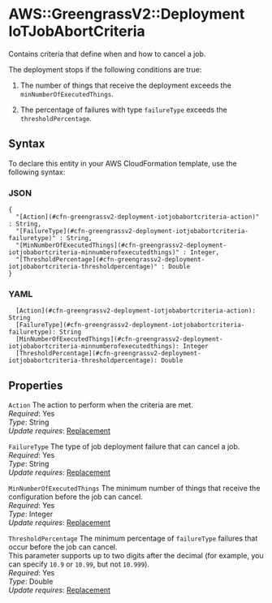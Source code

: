# AWS::GreengrassV2::Deployment IoTJobAbortCriteria<a name="aws-properties-greengrassv2-deployment-iotjobabortcriteria"></a>

Contains criteria that define when and how to cancel a job\.

The deployment stops if the following conditions are true:

1. The number of things that receive the deployment exceeds the `minNumberOfExecutedThings`\.

1. The percentage of failures with type `failureType` exceeds the `thresholdPercentage`\.

## Syntax<a name="aws-properties-greengrassv2-deployment-iotjobabortcriteria-syntax"></a>

To declare this entity in your AWS CloudFormation template, use the following syntax:

### JSON<a name="aws-properties-greengrassv2-deployment-iotjobabortcriteria-syntax.json"></a>

```
{
  "[Action](#cfn-greengrassv2-deployment-iotjobabortcriteria-action)" : String,
  "[FailureType](#cfn-greengrassv2-deployment-iotjobabortcriteria-failuretype)" : String,
  "[MinNumberOfExecutedThings](#cfn-greengrassv2-deployment-iotjobabortcriteria-minnumberofexecutedthings)" : Integer,
  "[ThresholdPercentage](#cfn-greengrassv2-deployment-iotjobabortcriteria-thresholdpercentage)" : Double
}
```

### YAML<a name="aws-properties-greengrassv2-deployment-iotjobabortcriteria-syntax.yaml"></a>

```
  [Action](#cfn-greengrassv2-deployment-iotjobabortcriteria-action): String
  [FailureType](#cfn-greengrassv2-deployment-iotjobabortcriteria-failuretype): String
  [MinNumberOfExecutedThings](#cfn-greengrassv2-deployment-iotjobabortcriteria-minnumberofexecutedthings): Integer
  [ThresholdPercentage](#cfn-greengrassv2-deployment-iotjobabortcriteria-thresholdpercentage): Double
```

## Properties<a name="aws-properties-greengrassv2-deployment-iotjobabortcriteria-properties"></a>

`Action` <a name="cfn-greengrassv2-deployment-iotjobabortcriteria-action"></a>
The action to perform when the criteria are met\.  
_Required_: Yes  
_Type_: String  
_Update requires_: [Replacement](https://docs.aws.amazon.com/AWSCloudFormation/latest/UserGuide/using-cfn-updating-stacks-update-behaviors.html#update-replacement)

`FailureType` <a name="cfn-greengrassv2-deployment-iotjobabortcriteria-failuretype"></a>
The type of job deployment failure that can cancel a job\.  
_Required_: Yes  
_Type_: String  
_Update requires_: [Replacement](https://docs.aws.amazon.com/AWSCloudFormation/latest/UserGuide/using-cfn-updating-stacks-update-behaviors.html#update-replacement)

`MinNumberOfExecutedThings` <a name="cfn-greengrassv2-deployment-iotjobabortcriteria-minnumberofexecutedthings"></a>
The minimum number of things that receive the configuration before the job can cancel\.  
_Required_: Yes  
_Type_: Integer  
_Update requires_: [Replacement](https://docs.aws.amazon.com/AWSCloudFormation/latest/UserGuide/using-cfn-updating-stacks-update-behaviors.html#update-replacement)

`ThresholdPercentage` <a name="cfn-greengrassv2-deployment-iotjobabortcriteria-thresholdpercentage"></a>
The minimum percentage of `failureType` failures that occur before the job can cancel\.  
This parameter supports up to two digits after the decimal \(for example, you can specify `10.9` or `10.99`, but not `10.999`\)\.  
_Required_: Yes  
_Type_: Double  
_Update requires_: [Replacement](https://docs.aws.amazon.com/AWSCloudFormation/latest/UserGuide/using-cfn-updating-stacks-update-behaviors.html#update-replacement)

